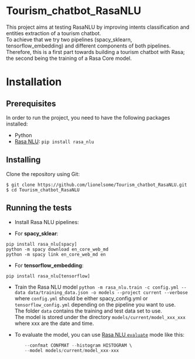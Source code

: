 # Tourism_chatbot_RasaNLU
This project aims at testing RasaNLU by improving intents classification and entities extraction of a tourism chatbot.<br>
To achieve that we try two pipelines (spacy_sklearn, tensorflow_embedding) and different components of both pipelines.<br>
Therefore, this is a first part towards building a tourism chatbot with Rasa; the second being the training of a Rasa Core model.

# Installation

## Prerequisites
In order to run the project, you need to have the following packages installed:<br>
* Python
* [Rasa NLU](https://rasa.com/docs/nlu/installation/): `pip install rasa_nlu`

## Installing

Clone the repository using Git:

```
$ git clone https://github.com/lionelsome/Tourism_chatbot_RasaNLU.git
$ cd Tourism_chatbot_RasaNLU
```

## Running the tests
* Install Rasa NLU pipelines:
- For **spacy_sklear**: 
```
pip install rasa_nlu[spacy]
python -m spacy download en_core_web_md
python -m spacy link en_core_web_md en
```
- For **tensorflow_embedding**:
```
pip install rasa_nlu[tensorflow]
```

* Train the Rasa NLU model
```python -m rasa_nlu.train -c config.yml --data data/training_data.json -o models --project current --verbose```
where `config.yml` should be either spacy_config.yml or `tensorflow_config.yml` depending on the pipeline you want to use.<br>
The folder `data` contains the training and test data set to use.<br>
The model is stored under the directory `models/current/model_xxx_xxx` where xxx are the date and time.

* To evaluate the model, you can use [Rasa NLU `evaluate`](https://rasa.com/docs/nlu/evaluation/) mode like this:<br>
```python -m rasa_nlu.evaluate --data data/test_data.json \
       --confmat CONFMAT --histogram HISTOGRAM \   
       --model models/current/model_xxx-xxx
```
